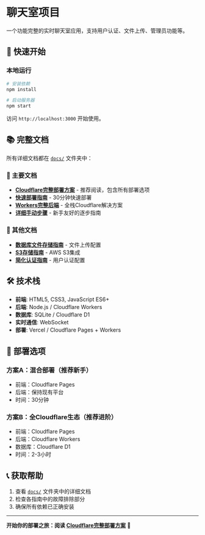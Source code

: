 # 聊天室项目

一个功能完整的实时聊天室应用，支持用户认证、文件上传、管理员功能等。

## 🚀 快速开始

### 本地运行
```bash
# 安装依赖
npm install

# 启动服务器
npm start
```

访问 `http://localhost:3000` 开始使用。

## 📚 完整文档

所有详细文档都在 [`docs/`](./docs/) 文件夹中：

### 🌟 主要文档
- **[Cloudflare完整部署方案](./docs/CLOUDFLARE_COMPLETE_SOLUTION.md)** - 推荐阅读，包含所有部署选项
- **[快速部署指南](./docs/CLOUDFLARE_QUICK_DEPLOY.md)** - 30分钟快速部署
- **[Workers完整后端](./docs/CLOUDFLARE_WORKERS_MANUAL_DEPLOY.md)** - 全栈Cloudflare解决方案
- **[详细手动步骤](./docs/CLOUDFLARE_MANUAL_STEPS.md)** - 新手友好的逐步指南

### 📖 其他文档
- **[数据库文件存储指南](./docs/DATABASE_FILE_STORAGE_GUIDE.md)** - 文件上传配置
- **[S3存储指南](./docs/S3_STORAGE_GUIDE.md)** - AWS S3集成
- **[简化认证指南](./docs/SIMPLIFIED_AUTH_GUIDE.md)** - 用户认证配置

## 🛠️ 技术栈

- **前端**: HTML5, CSS3, JavaScript ES6+
- **后端**: Node.js / Cloudflare Workers
- **数据库**: SQLite / Cloudflare D1
- **实时通信**: WebSocket
- **部署**: Vercel / Cloudflare Pages + Workers

## 🎯 部署选项

### 方案A：混合部署（推荐新手）
- 前端：Cloudflare Pages
- 后端：保持现有平台
- 时间：30分钟

### 方案B：全Cloudflare生态（推荐进阶）
- 前端：Cloudflare Pages
- 后端：Cloudflare Workers
- 数据库：Cloudflare D1
- 时间：2-3小时

## 📞 获取帮助

1. 查看 [`docs/`](./docs/) 文件夹中的详细文档
2. 检查各指南中的故障排除部分
3. 确保所有依赖已正确安装

---

**开始你的部署之旅：阅读 [Cloudflare完整部署方案](./docs/CLOUDFLARE_COMPLETE_SOLUTION.md)** 🚀